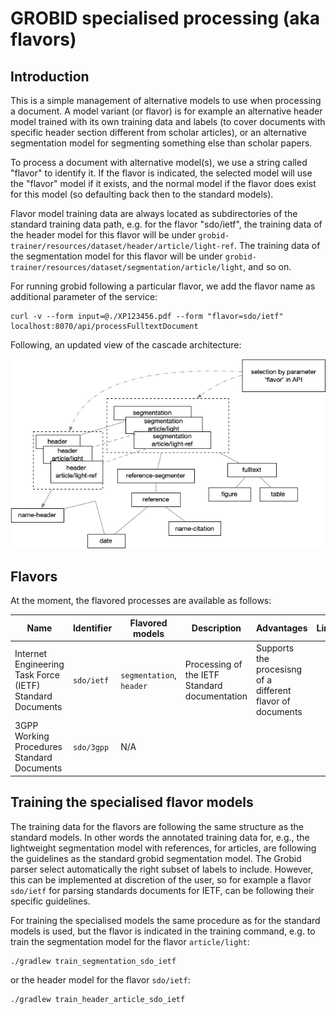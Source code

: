# GROBID specialised processing (aka flavors)

## Introduction

This is a simple management of alternative models to use when processing a document. 
A model variant (or flavor) is for example an alternative header model trained with its own training data and labels (to cover documents with specific header section different from scholar articles), or an alternative segmentation model for segmenting something else than scholar papers.

To process a document with alternative model(s), we use a string called "flavor" to identify it. 
If the flavor is indicated, the selected model will use the "flavor" model if it exists, and the normal model if the flavor does exist for this model (so defaulting back then to the standard models).

Flavor model training data are always located as subdirectories of the standard training data path, e.g. for the flavor "sdo/ietf", the training data of the header model for this flavor will be under `grobid-trainer/resources/dataset/header/article/light-ref`. 
The training data of the segmentation model for this flavor will be under `grobid-trainer/resources/dataset/segmentation/article/light`, and so on.

For running grobid following a particular flavor, we add the flavor name as additional parameter of the service:

```shell
curl -v --form input=@./XP123456.pdf --form "flavor=sdo/ietf" localhost:8070/api/processFulltextDocument
```

Following, an updated view of the cascade architecture:

![cascade-with-flavors.png](img/cascade-with-flavors.png)

## Flavors

At the moment, the flavored processes are available as follows:

| Name                                                      | Identifier | Flavored models          | Description                                   | Advantages                                                   | Limitations |
|-----------------------------------------------------------|------------|--------------------------|-----------------------------------------------|--------------------------------------------------------------|-------------|
| Internet Engineering Task Force (IETF) Standard Documents | `sdo/ietf` | `segmentation`, `header` | Processing of the IETF Standard documentation | Supports the procesisng of a different flavor of documents   |             | 
| 3GPP Working Procedures Standard Documents                | `sdo/3gpp` | N/A                      |                                               |


## Training the specialised flavor models  

The training data for the flavors are following the same structure as the standard models. 
In other words the annotated training data for, e.g., the lightweight segmentation model with references, for articles, are following the guidelines as the standard grobid segmentation model. 
The Grobid parser select automatically the right subset of labels to include. 
However, this can be implemented at discretion of the user, so for example a flavor `sdo/ietf` for parsing standards documents for IETF, can be following their specific guidelines.

For training the specialised models the same procedure as for the standard models is used, but the flavor is indicated in the training command, e.g. to train the segmentation model for the flavor `article/light`: 

```shell
./gradlew train_segmentation_sdo_ietf
```

or the header model for the flavor `sdo/ietf`: 

```shell
./gradlew train_header_article_sdo_ietf
```
